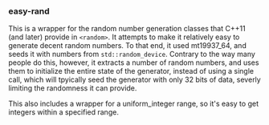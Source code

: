 ### easy-rand

This is a wrapper for the random number generation classes that C++11 
(and later) provide in `<random>`. It attempts to make it relatively 
easy to generate decent random numbers. To that end, it used mt19937_64,
and seeds it with numbers from `std::random_device`. Contrary to the way 
many people do this, however, it extracts a number of random numbers, 
and uses them to initialize the entire state of the generator, instead
of using a single call, which will tpyically seed the generator with
only 32 bits of data, severly limiting the randomness it can provide.

This also includes a wrapper for a uniform_integer range, so it's easy 
to get integers within a specified range.
